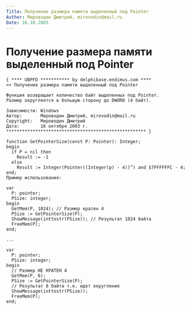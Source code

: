 ```yaml
---
Title: Получение размера памяти выделенный под Pointer
Author: Мироводин Дмитрий, mirovodin@mail.ru
Date: 16.10.2003
---
```



Получение размера памяти выделенный под Pointer
===============================================

    { **** UBPFD *********** by delphibase.endimus.com ****
    >> Получение размера памяти выделенный под Pointer
     
    Функция возвращает количество байт выделенных под Pointer.
    Размер округляется в большую сторону до DWORD (4 байт).
     
    Зависимости: Windows
    Автор:       Мироводин Дмитрий, mirovodin@mail.ru
    Copyright:   Мироводин Дмитрий
    Дата:        16 октября 2003 г.
    ***************************************************** }
     
    function GetPointerSize(const P: Pointer): Integer;
    begin
      if P = nil then
        Result := -1
      else
        Result := Integer(Pointer((Integer(p) - 4))^) and $7FFFFFFC - 4;
    end;
    Пример использования: 
     
    var
      P: pointer;
      PSize: integer;
    begin
      GetMem(P, 1024); // Размер кратен 4
      PSize := GetPointerSize(P);
      ShowMessage(inttostr(PSize)); // Результат 1024 байта
      FreeMem(P);
    end;
     
    ...
     
    var
      P: pointer;
      PSize: integer;
    begin
      // Размер НЕ КРАТЕН 4
      GetMem(P, 6);
      PSize := GetPointerSize(P);
      // Результат 8 байта т.к. идет округление
      ShowMessage(inttostr(PSize));
      FreeMem(P);
    end;

